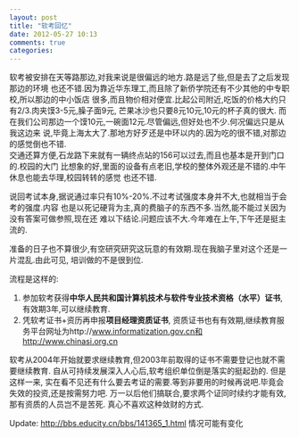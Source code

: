 ```yaml
---
layout: post
title: "软考回忆"
date: 2012-05-27 10:13
comments: true
categories: 
---
```


软考被安排在天等路那边,对我来说是很偏远的地方.路是远了些,但是去了之后发现那边的环境
也还不错.因为靠近华东理工,而且除了新侨学院还有不少其他的中专职校,所以那边的中小饭店
很多,而且物价相对便宜.比起公司附近,吃饭的价格大约只有2/3.肉夹馍3-5元,臊子面9元,
芒果冰沙也只要8元10元,10元的杯子真的很大.
而在我们公司那边一个馍10元,一碗面12元.尽管偏远,但好处也不少.何况偏远只是从我这边来
说,毕竟上海太大了.那地方好歹还是中环以内的.因为吃的很不错,对那边的感觉倒也不错.  
交通还算方便,石龙路下来就有一辆终点站的156可以过去,而且也基本是开到门口的.校园的大门
比想象的好,里面的设备有点老旧,学校的整体外观还是不错的.中午休息也能去华理,校园转转的感觉
也还不错. 

说回考试本身,据说通过率只有10%-20%.不过考试强度本身并不大,也就相当于会考的强度.内容
也是以死记硬背为主,真的费脑子的东西不多.当然,能不能过关因为没有答案可做参照,现在还
难以下结论.问题应该不大.今年难在上午,下午还是挺主流的.

准备的日子也不算很少,有空研究研究这玩意的有效期.现在我脑子里对这个还是一片混乱.由此可见,
培训做的不是很到位.

流程是这样的:

1. 参加软考获得**中华人民共和国计算机技术与软件专业技术资格（水平）证书**, 有效期3年,可以继续教育.
2. 凭软考证书+资历再申报**项目经理资质证书**, 资质证书也有有效期,继续教育服务平台网址为http://www.informatization.gov.cn和 http://www.chinasi.org.cn

软考从2004年开始就要求继续教育,但2003年前取得的证书不需要登记也就不需要继续教育.
自从可持续发展深入人心后,软考组织单位倒是落实的挺起劲的. 
但是这样一来, 实在看不见还有什么要去考证的需要.等到非要用的时候再说吧.毕竟会失效的投资,还是按需努力吧.
万一以后他们搞联合,要求两个证同时续约才能有效,那有资质的人员岂不是苦死. 真心不喜欢这种敛财的方式.

Update: http://bbs.educity.cn/bbs/141365_1.html 情况可能有变化